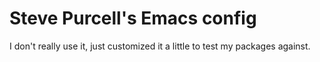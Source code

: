 # Steve Purcell's Emacs config

I don't really use it, just customized it a little to test my packages
against.
